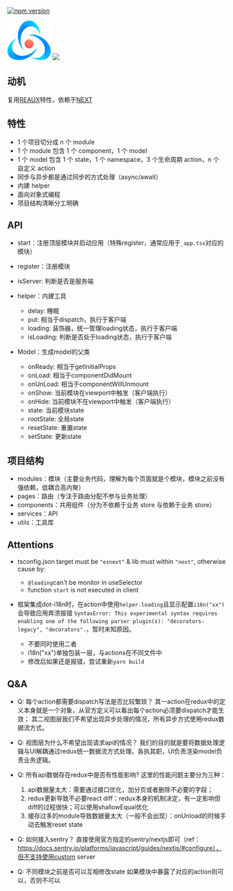 [![npm version](https://img.shields.io/npm/v/reaux-next.svg?style=flat)](https://www.npmjs.com/package/reaux-next)

<img width="100" src="./logo.png"/> <img width="150" src="https://www.nextjs.cn/static/images/nextjs-logo.png"/>

## 动机

复用[REAUX](https://github.com/vocoWone/reaux)特性，依赖于[NEXT](https://nextjs.org/)

## 特性

- 1 个项目切分成 n 个 module
- 1 个 module 包含 1 个 component，1 个 model
- 1 个 model 包含 1 个 state，1 个 namespace，3 个生命周期 action，n 个 自定义 action
- 同步与异步都是通过同步的方式处理（async/await）
- 内建 helper
- 面向对象式编程
- 项目结构清晰分工明确

## API

- start：注册顶层模块并启动应用（特殊register，通常应用于`_app.tsx`对应的模块）

- register：注册模块

- isServer: 判断是否是服务端

- helper：内建工具
    - delay: 睡眠
    - put: 相当于dispatch，执行于客户端
    - loading: 装饰器，统一管理loading状态，执行于客户端
    - isLoading: 判断是否处于loading状态，执行于客户端

- Model：生成model的父类
    - onReady: 相当于getInitialProps
    - onLoad: 相当于componentDidMount
    - onUnLoad: 相当于componentWillUnmount
    - onShow: 当前模块在viewport中触发（客户端执行）
    - onHide: 当前模块不在viewport中触发（客户端执行）
    - state: 当前模块state
    - rootState: 全局state
    - resetState: 重置state
    - setState: 更新state

## 项目结构

- modules：模块（主要业务代码，理解为每个页面就是个模块，模块之前没有强依赖，低耦合高内聚）
- pages：路由（专注于路由分配不参与业务处理）
- components：共用组件（分为不依赖于业务 store 与依赖于业务 store）
- services：API
- utils：工具库

## Attentions
- tsconfig.json target must be `"esnext"` & lib must within `"next"`, otherwise cause by: 
    - `@loading`can't be monitor in useSelector
    - function `start` is not executed in client

- 框架集成dot-i18n时，在action中使用`helper.loading`且显示配置`i18n("xx")`会导致应用奔溃报错 `SyntaxError: This experimental syntax requires enabling one of the following parser plugin(s): "decorators-legacy", "decorators".`，暂时未知原因。
    - 不要同时使用二者
    - i18n("xx")单独包装一层，与actions在不同文件中
    - 修改后如果还是报错，尝试重新`yarn build`

## Q&A
- Q: 每个action都需要dispatch写法是否比较繁琐？
	其一action在redux中的定义本身就是一个对象，从官方定义可以看出每个action必须要dispatch才能生效；
	其二视图层我们不希望出现异步处理的情况，所有异步方式使用redux数据流方式。

- Q: 视图层为什么不希望出现请求api的情况？
    我们的目的就是要将数据处理逻辑与UI解耦通过redux统一数据流方式处理。各执其职，UI负责渲染model负责业务逻辑。

- Q: 所有api数据存在redux中是否有性能影响?
    这里的性能问题主要分为三种：
	1. api数据量太大：需要通过接口优化，加分页或者删除不必要的字段；
	2. redux更新导致不必要react diff：redux本身的机制决定，有一定影响但diff的过程很快；可以使用shallowEqual优化
	3. 缓存过多的module导致数据量太大（一般不会出现）：onUnload的时候手动去触发reset state

- Q: 如何接入sentry？
    直接使用官方指定的sentry/nextjs即可（ref：https://docs.sentry.io/platforms/javascript/guides/nextjs/#configure），但不支持使用custom server

- Q: 不同模块之前是否可以互相修改state
    如果模块中暴露了对应的action则可以，否则不可以